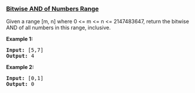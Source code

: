 ### [Bitwise AND of Numbers Range](https://leetcode.com/problems/bitwise-and-of-numbers-range)

<p>Given a range [m, n] where 0 &lt;= m &lt;= n &lt;= 2147483647, return the bitwise AND of all numbers in this range, inclusive.</p>

<p><strong>Example 1:</strong></p>

<pre>
<strong>Input:</strong> [5,7]
<strong>Output:</strong> 4
</pre>

<p><strong>Example 2:</strong></p>

<pre>
<strong>Input:</strong> [0,1]
<strong>Output:</strong> 0</pre>